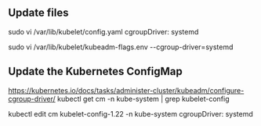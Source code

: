 ## Update files
sudo vi /var/lib/kubelet/config.yaml
  cgroupDriver: systemd

sudo vi /var/lib/kubelet/kubeadm-flags.env
  --cgroup-driver=systemd

## Update the Kubernetes ConfigMap
https://kubernetes.io/docs/tasks/administer-cluster/kubeadm/configure-cgroup-driver/
kubectl get cm -n kube-system | grep kubelet-config

kubectl edit cm kubelet-config-1.22 -n kube-system
  cgroupDriver: systemd
